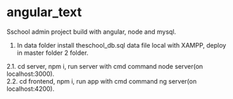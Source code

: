 # angular_text
Sschool admin project build with angular, node and mysql.
1. In data folder install theschool_db.sql data file local with XAMPP, 
deploy in master folder 2 folder.<br>

2.1. cd server, npm i, run server with cmd command node server(on localhost:3000).<br>
2.2. cd frontend, npm i, run app with cmd command ng server(on localhost:4200).<br>

